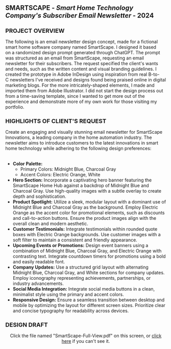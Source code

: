 <h1 style="font-size: 20px">SMARTSCAPE - <i>Smart Home Technology Company's Subscriber Email Newsletter</i> - 2024</h1>
<h2 style="font-size: 18px">PROJECT OVERVIEW</h2>
The following is an email newsletter design concept, made for a fictional smart home software company named SmartScape. I designed it based on a randomized design prompt generated through ChatGPT. The prompt was structured as an email from SmartScape, requesting an email newsletter for their subscribers. The request specified the client's wants and needs, such as the written content and visual branding guidelines. I created the prototype in Adobe InDesign using inspiration from real B-to-C newsletters I've received and designs found being praised online in digital marketing blogs. For the more intricately-shaped elements, I made and imported them from Adobe Illustrator. I did not start the design process out from a time-saving template, since I wanted to get more out of the experience and demonstrate more of my own work for those visiting my portfolio.
<h2 style="font-size: 18px">HIGHLIGHTS OF CLIENT'S REQUEST</h2>
Create an engaging and visually stunning email newsletter for SmartScape Innovations, a leading company in the home automation industry. The newsletter aims to introduce customers to the latest innovations in smart home technology while adhering to the following design preferences:
<br><br>
<ul>
  <li><b>Color Palette:</b>
    <ul>
      <li>Primary Colors: Midnight Blue, Charcoal Gray</li>
      <li>Accent Colors: Electric Orange, White​​​​​​​</li>
    </ul>
  </li>
  <li><b>Hero Section:</b> Incorporate a captivating hero banner featuring the SmartScape Home Hub against a backdrop of Midnight Blue and Charcoal Gray. Use high-quality images with a   subtle overlay to create depth and sophistication.
  </li>
  <li><b>Product Spotlight:</b> Utilize a sleek, modular layout with a dominant use of Midnight Blue and Charcoal Gray as the background. Employ Electric Orange as the accent color for   promotional elements, such as discounts and call-to-action buttons. Ensure the product images align with the overall clean and modern aesthetic.
  </li>
  <li><b>Customer Testimonials:</b> Integrate testimonials within rounded quote boxes with Electric Orange backgrounds. Use customer images with a soft filter to maintain a consistent    and friendly appearance.
  </li>
  <li><b>Upcoming Events or Promotions:</b> Design event banners using a combination of Midnight Blue, Charcoal Gray, and Electric Orange with contrasting text. Integrate countdown       timers for promotions using a bold and easily readable font.
  </li>
  <li><b>Company Updates:</b> Use a structured grid layout with alternating Midnight Blue, Charcoal Gray, and White sections for company updates. Employ iconography representing          achievements, partnerships, or industry advancements.
  </li>
  <li><b>Social Media Integration:</b> Integrate social media buttons in a clean, minimalist style using the primary and accent colors.
  </li>
  <li><b>Responsive Design:</b> Ensure a seamless transition between desktop and mobile by optimizing the layout for different screen sizes. Prioritize clear and concise typography for   readability across devices.
  </li>
</ul>
<h2 style="font-size: 18px">DESIGN DRAFT</h2>
<div align="center">Click the file named "SmartScape-Full-View.pdf" on this screen, or <a href="https://github.com/RachelMHoffman/InDesign-Newsletter-Project-SmartScape/blob/main/SmartScape-Full-View.pdf" type="application/pdf">click here</a> if you can't see it.</div>
